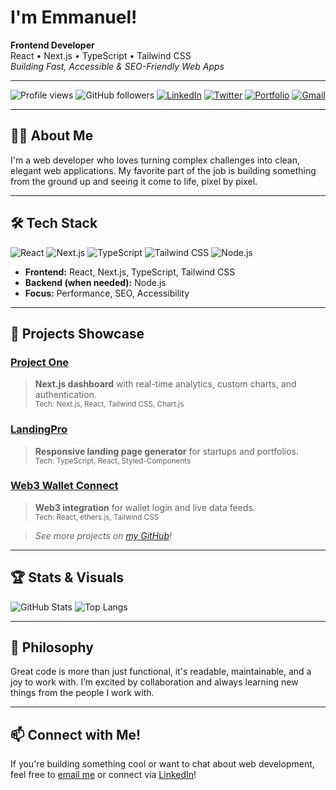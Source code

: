 # I'm Emmanuel!

**Frontend Developer**  
React • Next.js • TypeScript • Tailwind CSS  
_Building Fast, Accessible & SEO-Friendly Web Apps_

---

![Profile views](https://komarev.com/ghpvc/?username=ejhub-dev&color=blueviolet)
![GitHub followers](https://img.shields.io/github/followers/ejhub-dev?label=Followers&style=social)
[![LinkedIn](https://img.shields.io/badge/LinkedIn-blue?logo=linkedin&logoColor=white)](https://www.linkedin.com/in/dev-emmanueljoseph)
[![Twitter](https://img.shields.io/badge/Twitter-blue?logo=twitter&logoColor=white)](https://twitter.com/II_devguy)
[![Portfolio](https://img.shields.io/badge/Portfolio-222?logo=web&logoColor=white)](https://github.com/ejhub-dev)
[![Gmail](https://img.shields.io/badge/email-emmanueljxx@gmail.com-red?logo=gmail&logoColor=white)](mailto:emmanueljxx@gmail.com)

---

## 🙋‍♂️ About Me

I'm a web developer who loves turning complex challenges into clean, elegant web applications. My favorite part of the job is building something from the ground up and seeing it come to life, pixel by pixel.

---

## 🛠️ Tech Stack

![React](https://img.shields.io/badge/-React-61DAFB?logo=react&logoColor=black)
![Next.js](https://img.shields.io/badge/-Next.js-000?logo=nextdotjs&logoColor=white)
![TypeScript](https://img.shields.io/badge/-TypeScript-3178C6?logo=typescript&logoColor=white)
![Tailwind CSS](https://img.shields.io/badge/-Tailwind%20CSS-38B2AC?logo=tailwind-css&logoColor=white)
![Node.js](https://img.shields.io/badge/-Node.js-339933?logo=node.js&logoColor=white)

- **Frontend:** React, Next.js, TypeScript, Tailwind CSS  
- **Backend (when needed):** Node.js  
- **Focus:** Performance, SEO, Accessibility

---

## 🚀 Projects Showcase

### [Project One](https://github.com/ejhub-dev/project-one)
> **Next.js dashboard** with real-time analytics, custom charts, and authentication.  
> <sub>Tech: Next.js, React, Tailwind CSS, Chart.js</sub>

### [LandingPro](https://github.com/ejhub-dev/landingpro)
> **Responsive landing page generator** for startups and portfolios.  
> <sub>Tech: TypeScript, React, Styled-Components</sub>

### [Web3 Wallet Connect](https://github.com/ejhub-dev/web3-wallet-connect)
> **Web3 integration** for wallet login and live data feeds.  
> <sub>Tech: React, ethers.js, Tailwind CSS</sub>

> _See more projects on [my GitHub](https://github.com/ejhub-dev?tab=repositories)!_

---

## 🏆 Stats & Visuals

![GitHub Stats](https://github-readme-stats.vercel.app/api?username=ejhub-dev&show_icons=true&theme=radical)
![Top Langs](https://github-readme-stats.vercel.app/api/top-langs/?username=ejhub-dev&layout=compact&theme=radical)

---

## 👀 Philosophy

Great code is more than just functional, it's readable, maintainable, and a joy to work with. I’m excited by collaboration and always learning new things from the people I work with.

---

## 📫 Connect with Me!

If you're building something cool or want to chat about web development, feel free to [email me](mailto:emmanueljxx@gmail.com) or connect via [LinkedIn](https://www.linkedin.com/in/dev-emmanueljoseph)!